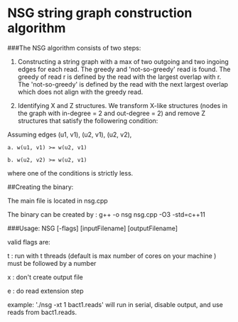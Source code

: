 # NSG string graph construction algorithm

###The NSG algorithm consists of two steps:

1. Constructing a string graph with a max of two outgoing and two ingoing edges for each read. The greedy and 'not-so-greedy' read is found. The greedy of read r is defined by the read with the largest overlap with r. The 'not-so-greedy' is defined by the read with the next largest overlap which does not align with the greedy read. 

2. Identifying X and Z structures. We transform X-like structures (nodes in the graph with in-degree = 2 and out-degree = 2) and remove Z structures that satisfy the followering condition:

Assuming edges (u1, v1), (u2, v1), (u2, v2),

	a. w(u1, v1) >= w(u2, v1) 

	b. w(u2, v2) >= w(u2, v1)

where one of the conditions is strictly less. 

##Creating the binary: 

The main file is located in nsg.cpp

The binary can be created by :  g++ -o nsg nsg.cpp -O3 -std=c++11

###Usage: NSG [-flags] [inputFilename] [outputFilename]

valid flags are:

   t : run with t threads (default is max number of cores on your machine )
       must be followed by a number 

   x : don't create output file

   e : do read extension step

example: './nsg -xt 1 bact1.reads' will run in serial, disable output, and use reads from bact1.reads.

